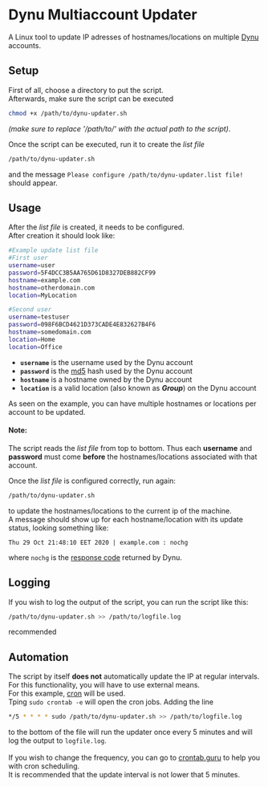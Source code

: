 # Dynu Multiaccount Updater
A Linux tool to update IP adresses of hostnames/locations on multiple [Dynu](https://dynu.com/) accounts.

## Setup
First of all, choose a directory to put the script.<br>
Afterwards, make sure the script can be executed
```bash
chmod +x /path/to/dynu-updater.sh
```
*(make sure to replace '/path/to/' with the actual path to the script)*.

Once the script can be executed, run it to create the *list file*
```bash
/path/to/dynu-updater.sh
```
and the message `Please configure /path/to/dynu-updater.list file!` should appear.

## Usage
After the *list file* is created, it needs to be configured.<br>
After creation it should look like: 
```bash
#Example update list file
#First user
username=user
password=5F4DCC3B5AA765D61D8327DEB882CF99
hostname=example.com
hostname=otherdomain.com
location=MyLocation

#Second user
username=testuser
password=098F6BCD4621D373CADE4E832627B4F6
hostname=somedomain.com
location=Home
location=Office
```

- **`username`** is the username used by the Dynu account
- **`password`** is the [md5](https://emn178.github.io/online-tools/md5.html) hash used by the Dynu account
- **`hostname`** is a hostname owned by the Dynu account
- **`location`** is a valid location (also known as ***Group***) on the Dynu account

As seen on the example, you can have multiple hostnames or locations per account to be updated.
#### Note:
The script reads the *list file* from top to bottom. Thus each **username** and **password** must come __before__ the hostnames/locations associated with that account.


Once the *list file* is configured correctly, run again:
```bash
/path/to/dynu-updater.sh
```
to update the hostnames/locations to the current ip of the machine.<br>
A message should show up for each hostname/location with its update status, looking something like:
```
Thu 29 Oct 21:48:10 EET 2020 | example.com : nochg
```
where `nochg` is the [response code](https://www.dynu.com/DynamicDNS/IP-Update-Protocol#responsecode) returned by Dynu.

## Logging
If you wish to log the output of the script, you can run the script like this:
```bash
/path/to/dynu-updater.sh >> /path/to/logfile.log
```
recommended
## Automation
The script by itself __does not__ automatically update the IP at regular intervals. For this functionality, you will have to use external means.<br>
For this example, [cron](https://en.wikipedia.org/wiki/Cron) will be used.<br>
Tping `sudo crontab -e` will open the cron jobs. Adding the line
```bash
*/5 * * * * sudo /path/to/dynu-updater.sh >> /path/to/logfile.log
```
to the bottom of the file will run the updater once every 5 minutes and will log the output to `logfile.log`.<br><br>
If you wish to change the frequency, you can go to [crontab.guru](https://crontab.guru/#*/5_*_*_*_*) to help you with cron scheduling.<br>
It is recommended that the update interval is not lower that 5 minutes.<br>

